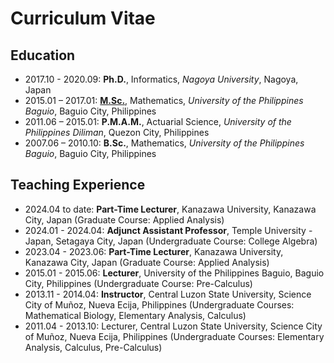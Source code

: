 # Curriculum Vitae
## Education
- 2017.10 - 2020.09:	**Ph.D.**, Informatics, *Nagoya University*, Nagoya, Japan 
- 2015.01 – 2017.01:	**[M.Sc.](https://dmcsweb.upb.edu.ph)**, Mathematics, *University of the Philippines Baguio*, Baguio City, Philippines
- 2011.06 – 2015.01:	**P.M.A.M.**, Actuarial Science, *University of the Philippines Diliman*, Quezon City, Philippines
- 2007.06 – 2010.10:	**B.Sc.**, Mathematics, *University of the Philippines Baguio*, Baguio City, Philippines


## Teaching Experience
- 2024.04 to date: **Part-Time Lecturer**, Kanazawa University, Kanazawa City, Japan (Graduate Course: Applied Analysis)
- 2024.01 - 2024.04: **Adjunct Assistant Professor**, Temple University - Japan, Setagaya City, Japan (Undergraduate Course: College Algebra)
- 2023.04 - 2023.06: **Part-Time Lecturer**, Kanazawa University, Kanazawa City, Japan (Graduate Course: Applied Analysis)
- 2015.01 - 2015.06: **Lecturer**, University of the Philippines Baguio, Baguio City, Philippines (Undergraduate Course: Pre-Calculus)
- 2013.11 - 2014.04: **Instructor**, Central Luzon State University, Science City of Muñoz, Nueva Ecija, Philippines (Undergraduate Courses: Mathematical Biology, Elementary Analysis, Calculus)
- 2011.04 - 2013.10: Lecturer, Central Luzon State University, Science City of Muñoz, Nueva Ecija, Philippines (Undergraduate Courses: Elementary Analysis, Calculus, Pre-Calculus)
